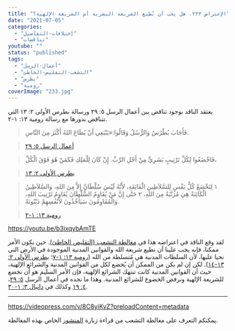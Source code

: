 ```yaml
---
title: "الإعتراض ٢٣٣، هل يجب أن نُطيع الشريعة البشرية أم الشريعة الإلهية؟"
date: "2021-07-05"
categories: 
  - "إختلافات-التفاصيل"
  - "تناقضات"
youtube: ""
status: "published"
tags: 
  - "أعمال-الرسل"
  - "التشعب-التقليص-الخاطئ"
  - "بطرس"
  - "رومية"
coverImage: "233.jpg"
---
```


يعتقد الناقد بوجود تناقض بين أعمال الرسل ٥: ٢٩ ورسالة بطرس الأولى ٢: ١٣ التي تتناقض بدورها مع رسالة رومية ١٣: ١-٢.

> فَأَجَابَ بُطْرُسُ وَالرُّسُلُ وَقَالُوا:«يَنْبَغِي أَنْ يُطَاعَ اللهُ أَكْثَرَ مِنَ النَّاسِ.

> [أعمال الرسل ٥: ٢٩](https://my.bible.com/bible/101/ACT.5.29)

> فَاخْضَعُوا لِكُلِّ تَرْتِيبٍ بَشَرِيٍّ مِنْ أَجْلِ الرَّبِّ. إِنْ كَانَ لِلْمَلِكِ فَكَمَنْ هُوَ فَوْقَ الْكُلِّ،

> [بطرس الأولى ٢: ١٣](https://my.bible.com/bible/101/1PE.2.13)

> ١ لِتَخْضَعْ كُلُّ نَفْسٍ لِلسَّلاَطِينِ الْفَائِقَةِ، لأَنَّهُ لَيْسَ سُلْطَانٌ إِلاَّ مِنَ اللهِ، وَالسَّلاَطِينُ الْكَائِنَةُ هِيَ مُرَتَّبَةٌ مِنَ اللهِ، ٢ حَتَّى إِنَّ مَنْ يُقَاوِمُ السُّلْطَانَ يُقَاوِمُ تَرْتِيبَ اللهِ، وَالْمُقَاوِمُونَ سَيَأْخُذُونَ لأَنْفُسِهِمْ دَيْنُونَةً.

> [رومية ١٣: ١-٢](https://my.bible.com/bible/101/ROM.13.1-2)

https://youtu.be/b3ixqybAmTE

لقد وقع الناقد في اعتراضه هذا في [مغالطة التشعب (التقليص الخاطئ)](https://reasonofhope.com/2019/07/25/bifurcation/). حين يكون الأمر ممكنا، فإنه يجب علينا أن نطيع شريعة الله والقوانين المدنية الموجودة في الأرض التي نحيا عليها، لأن السلطات المدنية هي مُتسلطة من الله ([رومية ١٣: ١-٧](https://my.bible.com/bible/101/ROM.13.1-7)؛ [بطرس الأولى ٢: ١٣-١٤](https://my.bible.com/bible/101/1PE.2.13-14)). لكن إن لم يكن من الممكن أن يُخضع لكل من القوانين المدنية والشرائع الإلهية، حيث أن القوانين المدنية كانت تنتهك الشرائع الإلهية، فإن الأمر السليم هو أن نخضع للشريعة الإلهية ونرفض الخضوع للشرائع المدنية. وهذا ما نجده في أعمال الرسل [٥: ٢٩](https://my.bible.com/bible/101/ACT.5.29)، [٤: ١٩](https://my.bible.com/bible/101/ACT.4.19) وكذلك في [دانيال ٣: ١-٣٠](https://my.bible.com/bible/101/DAN.3.1-30).

* * *

https://videopress.com/v/8C8yiKvZ?preloadContent=metadata

يمكنكم التعرف على مغالطة التشعب من قراءة زيارة [المنشور](https://reasonofhope.com/2019/07/25/bifurcation/) الخاص بهذه المغالطة.
